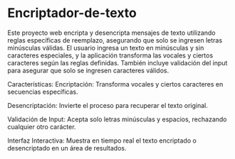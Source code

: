# Encriptador-de-texto
Este proyecto web encripta y desencripta mensajes de texto utilizando reglas específicas de reemplazo, asegurando que solo se ingresen letras minúsculas válidas.
El usuario ingresa un texto en minúsculas y sin caracteres especiales, y la aplicación transforma las vocales y ciertos caracteres según las reglas definidas. También incluye validación del input para asegurar que solo se ingresen caracteres válidos.

Características:
Encriptación: Transforma vocales y ciertos caracteres en secuencias específicas.

Desencriptación: Invierte el proceso para recuperar el texto original.

Validación de Input: Acepta solo letras minúsculas y espacios, rechazando cualquier otro carácter.

Interfaz Interactiva: Muestra en tiempo real el texto encriptado o desencriptado en un área de resultados.

